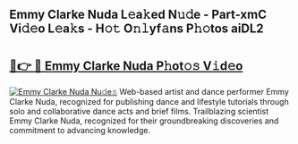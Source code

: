 ## Emmy Clarke Nuda L𝚎a𝚔ed N𝚞𝚍e - Part-xmC Vi𝚍𝚎o L𝚎a𝚔s - H𝚘𝚝 O𝚗𝚕yf𝚊ns P𝚑𝚘tos aiDL2

# <h2><a href="http://kf3ag5o.oniu.top/?m=Emmy+Clarke+Nuda">🔗👉 🔴 Emmy Clarke Nuda P𝚑ot𝚘𝚜 V𝚒d𝚎o</a></h2>

[![Emmy Clarke Nuda Nu𝚍e𝚜](https://i.imgur.com/0qMVB7G.gif)](http://kf3ag5o.oniu.top/?m=Emmy+Clarke+Nuda)
Web-based artist and dance performer Emmy Clarke Nuda, recognized for publishing dance and lifestyle tutorials through solo and collaborative dance acts and brief films. Trailblazing scientist Emmy Clarke Nuda, recognized for their groundbreaking discoveries and commitment to advancing knowledge.  
